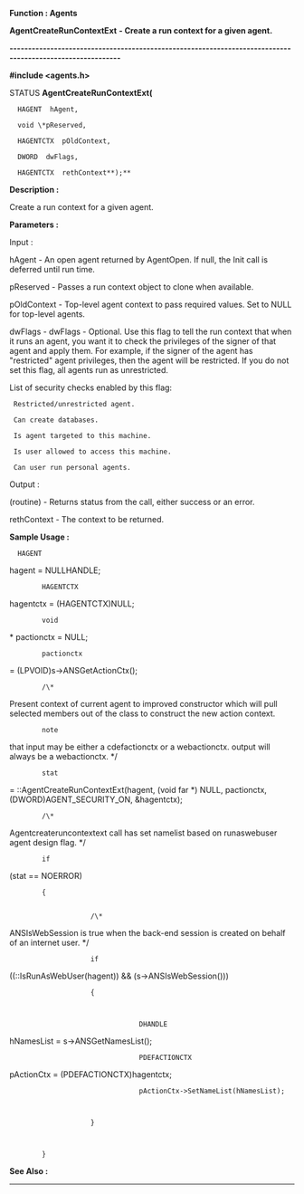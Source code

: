 




<!--
 /\* Font Definitions \*/
 @font-face
 {font-family:"Tms Rmn";
 panose-1:2 2 6 3 4 5 5 2 3 4;}
@font-face
 {font-family:Helv;
 panose-1:2 11 6 4 2 2 2 3 2 4;}
@font-face
 {font-family:"Cambria Math";
 panose-1:2 4 5 3 5 4 6 3 2 4;}
 /\* Style Definitions \*/
 p.MsoNormal, li.MsoNormal, div.MsoNormal
 {margin-top:0cm;
 margin-right:0cm;
 margin-bottom:8.0pt;
 margin-left:0cm;
 line-height:107%;
 font-size:11.0pt;
 font-family:"Calibri",sans-serif;}
.MsoChpDefault
 {font-size:11.0pt;}
.MsoPapDefault
 {margin-bottom:8.0pt;
 line-height:107%;}
 /\* Page Definitions \*/
 @page WordSection1
 {size:612.0pt 792.0pt;
 margin:72.0pt 72.0pt 72.0pt 72.0pt;}
div.WordSection1
 {page:WordSection1;}
-->




 


**Function : Agents**



**AgentCreateRunContextExt** **- Create a
run context for a given agent.**


**----------------------------------------------------------------------------------------------------------**



**#include <agents.h>**



STATUS **AgentCreateRunContextExt(**  

      HAGENT  hAgent,  

      void \*pReserved,  

      HAGENTCTX  pOldContext,  

      DWORD  dwFlags,  

      HAGENTCTX  rethContext**);**



**Description :**



Create a run
context for a given agent.


 


**Parameters :**



Input :  

hAgent  -  An open agent returned by AgentOpen. If null, the Init call is
deferred until run time.  

  

pReserved  -  Passes a run context object to clone when available.  

  

pOldContext  -  Top-level agent context to pass required values. Set to NULL
for top-level agents.  

  

dwFlags  -  dwFlags  -  Optional.  Use this flag to tell the run context that
when it runs an agent, you want it to check the privileges of the signer of that
agent and apply them.  For example, if the signer of the agent has
"restricted" agent privileges, then the agent will be restricted.  If
you do not set this flag, all agents run as unrestricted.  

  

List of security checks enabled by this flag:  

     Restricted/unrestricted agent.  

     Can create databases.  

     Is agent targeted to this machine.  

     Is user allowed to access this machine.  

     Can user run personal agents.  

  




Output :  

(routine)  -  Returns status from the call, either success or an error.  

  

  

rethContext  -  The context to be returned.  

  




 **Sample Usage :**


      HAGENT
hagent = NULLHANDLE;


            HAGENTCTX
hagentctx = (HAGENTCTX)NULL;


            void
\* pactionctx = NULL; 


            pactionctx
= (LPVOID)s->ANSGetActionCtx(); 


 


            /\*
Present context of current agent to improved constructor which will pull
selected members out of the class to construct the new action context. 


            note
that input may be either a cdefactionctx or a webactionctx. output will always
be a webactionctx. \*/ 


 


            stat
= ::AgentCreateRunContextExt(hagent, (void far \*) NULL, pactionctx,
(DWORD)AGENT\_SECURITY\_ON, &hagentctx);


 


            /\*
Agentcreateruncontextext call has set namelist based on runaswebuser agent
design flag. \*/ 


            


            if
(stat == NOERROR)


            {


                        /\*
ANSIsWebSession is true when the back-end session is created on behalf of an
internet user. \*/


                        if
((::IsRunAsWebUser(hagent)) && (s->ANSIsWebSession()))


                        {



                                    DHANDLE
hNamesList = s->ANSGetNamesList();


 


                                    PDEFACTIONCTX
pActionCtx = (PDEFACTIONCTX)hagentctx;


                                    pActionCtx->SetNameList(hNamesList);



                        }



            }


 **See Also :**




----------------------------------------------------------------------------------------------------------


 





